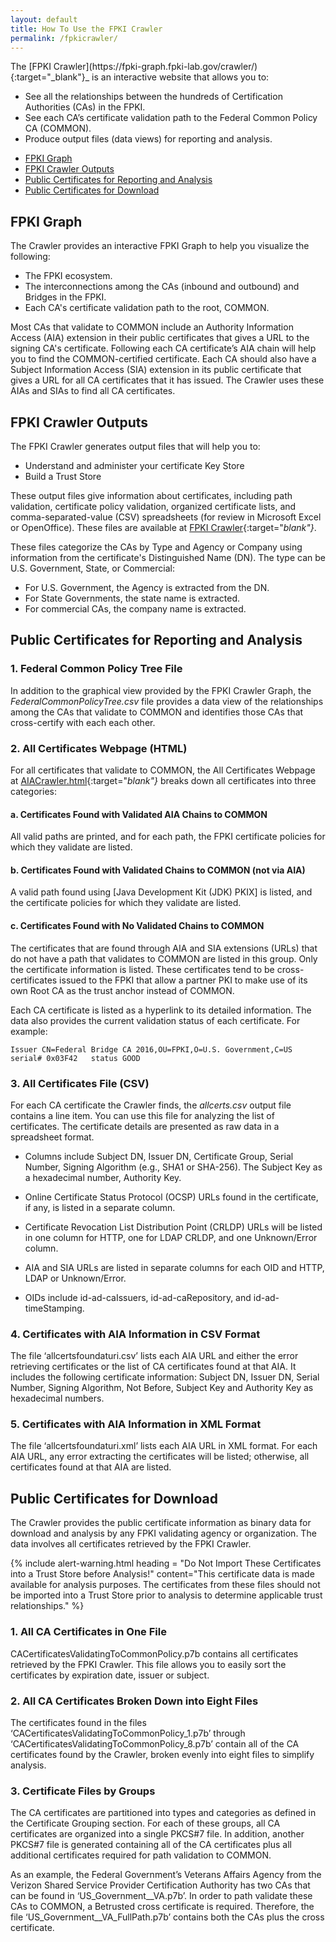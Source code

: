 ```yaml
---
layout: default 
title: How To Use the FPKI Crawler
permalink: /fpkicrawler/
---
```


<!--Intro line from the FPKI-Guides' Useful Tools webpage about FPKI Crawler--good intro line.-->The [FPKI Crawler](https://fpki-graph.fpki-lab.gov/crawler/){:target="_blank"}_ is an interactive website that allows you to:


* See all the relationships between the hundreds of Certification Authorities (CAs) in the FPKI. 
* See each CA’s certificate validation path to the Federal Common Policy CA (COMMON).
* Produce output files (data views) for reporting and analysis.
<!--It also displays CA certificates that do not validate in the All Certificates Webpage. We need to say that also.-->  
<!--TOC for reader navigation--LaChelle prefers.-->

* [FPKI Graph](#fpki-graph)
* [FPKI Crawler Outputs](#fpki-crawler-outputs)
* [Public Certificates for Reporting and Analysis](#public-certificates-for-reporting-and-analysis)
* [Public Certificates for Download](#public-certificates-for-download)

## FPKI Graph

The Crawler provides an interactive FPKI Graph to help you visualize the following:
<!--Sounded like essentially the same concepts were repeated.-->
* The FPKI ecosystem.
* The interconnections among the CAs (inbound and outbound) and Bridges in the FPKI. <!--Relationships between CAs or certificates?-->
* Each CA's certificate validation path to the root, COMMON. <!--The report below shows those that do not validate to COMMON. How do we also refer to that here to provide a complete picture of what the Crawler offers?-->

Most CAs that validate to COMMON <!--"Should" implies that there a requirement for AIA extensions and that some CA are noncompliant.-->include an Authority Information Access (AIA) extension in their public certificates that gives a URL <!--One URL?-->to the signing CA's certificate<!--The Signing CA = COMMON?  Is this what you meant? A bit of a run-on, convoluted sentence.-->. Following each CA certificate’s AIA chain <!--"Chain" meaning--that multiple URLs provided in multiple AIAs may be required for you to get to the certificate you need?-->will help you to find the COMMON-certified certificate.<!--Is the user trying to find the certificate for Root, COMMON, or a CA's own certificate that COMMON signed?--> Each CA should also have a Subject Information Access (SIA) extension in its public certificate that gives a URL for all CA certificates that it has issued<!--Issued by what CA?-->. The Crawler uses these AIAs and SIAs to find all CA certificates.<!--It won't find all CAs if they don't have AIA and SIA extensions.  What happens then?-->

## FPKI Crawler Outputs

The FPKI Crawler generates output files that will help you to:

* Understand and administer your certificate Key Store 
* Build a Trust Store

These output files give information about certificates, including path validation, certificate policy validation, organized certificate lists, and comma-separated-value (CSV) spreadsheets (for review in Microsoft Excel or OpenOffice). These files are available at [FPKI Crawler](https://fpki-graph.fpki-lab.gov/crawler/){:target="_blank"}_.

These files categorize the CAs by Type and Agency or Company using information from the certificate's Distinguished Name (DN). The type can be U.S. Government, State, or Commercial:<!--No Tribal, Territorial, or International? These are also included in FPKI-Guides' Certification Authorities webpage.--> 

* For U.S. Government, the Agency is extracted from the DN. 
* For State Governments, the state name is extracted. 
* For commercial CAs, the company name is extracted.

## Public Certificates for Reporting and Analysis

### 1. Federal Common Policy Tree File<!--A significant number of prepositional phrases has a weakening effect on meaning.-->

In addition to the graphical view provided by the FPKI Crawler Graph, the _FederalCommonPolicyTree.csv_ file provides a data view <!--Describe what a "data view" is. Gives no insight into what info the files gives.-->of the relationships among the CAs that validate to COMMON and identifies those CAs that cross-certify with each each other. <!--Last sentence (deleted) covered most of the same ground already stated.-->

### 2. All Certificates Webpage (HTML)

For all certificates that validate to COMMON, the All Certificates Webpage at [AIACrawler.html](https://fpki-graph.fpki-lab.gov/crawler/AIACrawler.html){:target="_blank"}_ breaks down all certificates into three categories:

#### a. Certificates Found with Validated AIA Chains to COMMON

All valid paths are printed, and for each path, the FPKI certificate policies for which they validate are listed.

#### b. Certificates Found with Validated Chains to COMMON (not via AIA)

A valid path found using [Java Development Kit (JDK) PKIX] is listed, and the certificate policies for which they validate are listed.

#### c. Certificates Found with No Validated Chains to COMMON

The certificates that are found through AIA and SIA extensions (URLs) <!--I searched internet and couldn't find any usage of "chasing" in regard to certificate paths.-->that do not have a path that validates to COMMON are listed in this group. Only the certificate information is listed.<!--What is the missing information?--> These certificates tend to be cross-certificates issued to the FPKI that allow a partner PKI to make use of its own Root CA as the trust anchor instead of COMMON.

Each CA certificate is listed as a hyperlink to its detailed information. The data also provides the current validation status of each certificate. For example:

   ```
Issuer CN=Federal Bridge CA 2016,OU=FPKI,O=U.S. Government,C=US serial# 0x03F42   status GOOD
   ```

### 3. All Certificates File (CSV)

For each CA certificate the Crawler finds, the _allcerts.csv_ output file contains a line item. You can use this file for analyzing the list of certificates. The certificate details are presented as raw data in a spreadsheet format. 

* Columns include Subject DN, Issuer DN, Certificate Group, Serial Number, Signing Algorithm (e.g., SHA1 or SHA-256). The Subject Key as a hexadecimal number, Authority Key.

* Online Certificate Status Protocol (OCSP) URLs found in the certificate<!--Will also be in an AIA or SIA extension?-->, if any, is listed in a separate column. 

* Certificate Revocation List Distribution Point (CRLDP) URLs will be listed in one column for HTTP, one for LDAP CRLDP, and one Unknown/Error column.

* AIA and SIA URLs are listed in separate columns for each OID and HTTP, LDAP or Unknown/Error. 

* OIDs include id-ad-caIssuers, id-ad-caRepository, and id-ad-timeStamping.

### 4. Certificates with AIA Information in CSV Format

The file ‘allcertsfoundaturi.csv’ lists each AIA URL and either the error retrieving certificates or the list of CA certificates found at that AIA. It includes the following certificate information: Subject DN, Issuer DN, Serial Number, Signing Algorithm, Not Before, Subject Key and Authority Key as hexadecimal numbers.

### 5. Certificates with AIA Information in XML Format

The file ‘allcertsfoundaturi.xml’ lists each AIA URL in XML format. For each AIA URL, any error extracting the certificates will be listed; otherwise, all certificates found at that AIA are listed.

## Public Certificates for Download

The Crawler provides the public certificate information as binary data for download and analysis by any FPKI validating agency or organization. The data involves all certificates retrieved by the FPKI Crawler.

<!--This will be an alert warning box on the IDM.gov webpage.-->
{% include alert-warning.html heading = "Do Not Import These Certificates into a Trust Store before Analysis!" content="This certificate data is made available for analysis purposes. The certificates from these files should not be imported into a Trust Store prior to analysis to determine applicable trust relationships." %}

### 1. All CA Certificates in One File

CACertificatesValidatingToCommonPolicy.p7b contains all certificates retrieved by the FPKI Crawler. This file allows you to easily sort the certificates by expiration date, issuer or subject. 

### 2. All CA Certificates Broken Down into Eight Files

The certificates found in the files ‘CACertificatesValidatingToCommonPolicy_1.p7b’ through ‘CACertificatesValidatingToCommonPolicy_8.p7b’ contain all of the CA certificates found by the Crawler, broken evenly into eight files to simplify analysis.

### 3. Certificate Files by Groups

The CA certificates are partitioned into types and categories as defined in the Certificate Grouping section. For each of these groups, all CA certificates are organized into a single PKCS#7 file. In addition, another PKCS#7 file is generated containing all of the CA certificates plus all additional certificates required for path validation to COMMON.

As an example, the Federal Government’s Veterans Affairs Agency from the Verizon Shared Service Provider Certification Authority has two CAs that can be found in ‘US_Government__VA.p7b’. In order to path validate these CAs to COMMON, a Betrusted cross certificate is required. Therefore, the file ‘US_Government__VA_FullPath.p7b’ contains both the CAs plus the cross certificate.

